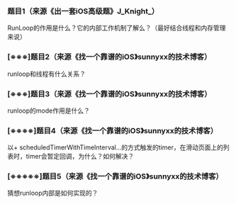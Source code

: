 ### 题目1（来源《出一套iOS高级题》J_Knight_）

RunLoop的作用是什么？它的内部工作机制了解么？（最好结合线程和内存管理来说）

### [※※※]题目2（来源《找一个靠谱的iOS》sunnyxx的技术博客）

runloop和线程有什么关系？

### [※※※]题目3（来源《找一个靠谱的iOS》sunnyxx的技术博客）

runloop的mode作用是什么？

### [※※※※]题目4（来源《找一个靠谱的iOS》sunnyxx的技术博客）

以+ scheduledTimerWithTimeInterval...的方式触发的timer，在滑动页面上的列表时，timer会暂定回调，为什么？如何解决？

### [※※※※※]题目5（来源《找一个靠谱的iOS》sunnyxx的技术博客）

猜想runloop内部是如何实现的？